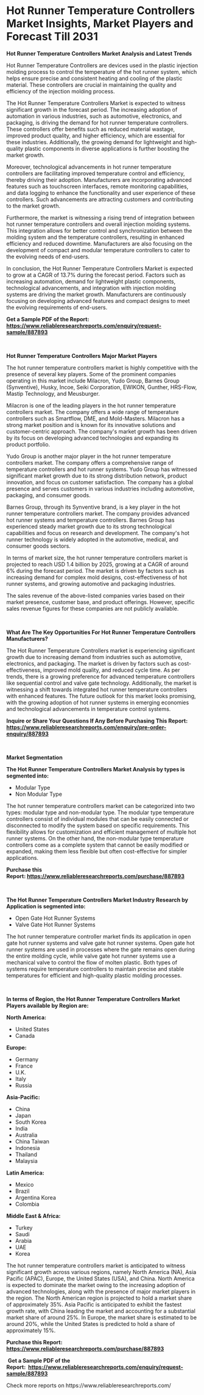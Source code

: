 <p><h1>Hot Runner Temperature Controllers Market Insights, Market Players and Forecast Till 2031</h1></p><p><strong>Hot Runner Temperature Controllers Market Analysis and Latest Trends</strong></p>
<p><p>Hot Runner Temperature Controllers are devices used in the plastic injection molding process to control the temperature of the hot runner system, which helps ensure precise and consistent heating and cooling of the plastic material. These controllers are crucial in maintaining the quality and efficiency of the injection molding process.</p><p>The Hot Runner Temperature Controllers Market is expected to witness significant growth in the forecast period. The increasing adoption of automation in various industries, such as automotive, electronics, and packaging, is driving the demand for hot runner temperature controllers. These controllers offer benefits such as reduced material wastage, improved product quality, and higher efficiency, which are essential for these industries. Additionally, the growing demand for lightweight and high-quality plastic components in diverse applications is further boosting the market growth.</p><p>Moreover, technological advancements in hot runner temperature controllers are facilitating improved temperature control and efficiency, thereby driving their adoption. Manufacturers are incorporating advanced features such as touchscreen interfaces, remote monitoring capabilities, and data logging to enhance the functionality and user experience of these controllers. Such advancements are attracting customers and contributing to the market growth.</p><p>Furthermore, the market is witnessing a rising trend of integration between hot runner temperature controllers and overall injection molding systems. This integration allows for better control and synchronization between the molding system and the temperature controllers, resulting in enhanced efficiency and reduced downtime. Manufacturers are also focusing on the development of compact and modular temperature controllers to cater to the evolving needs of end-users.</p><p>In conclusion, the Hot Runner Temperature Controllers Market is expected to grow at a CAGR of 13.7% during the forecast period. Factors such as increasing automation, demand for lightweight plastic components, technological advancements, and integration with injection molding systems are driving the market growth. Manufacturers are continuously focusing on developing advanced features and compact designs to meet the evolving requirements of end-users.</p></p>
<p><strong>Get a Sample PDF of the Report:&nbsp; <a href="https://www.reliableresearchreports.com/enquiry/request-sample/887893">https://www.reliableresearchreports.com/enquiry/request-sample/887893</a></strong></p>
<p>&nbsp;</p>
<p><strong>Hot Runner Temperature Controllers Major Market Players</strong></p>
<p><p>The hot runner temperature controllers market is highly competitive with the presence of several key players. Some of the prominent companies operating in this market include Milacron, Yudo Group, Barnes Group (Synventive), Husky, Incoe, Seiki Corporation, EWIKON, Gunther, HRS-Flow, Mastip Technology, and Meusburger.</p><p>Milacron is one of the leading players in the hot runner temperature controllers market. The company offers a wide range of temperature controllers such as Smartflow, DME, and Mold-Masters. Milacron has a strong market position and is known for its innovative solutions and customer-centric approach. The company's market growth has been driven by its focus on developing advanced technologies and expanding its product portfolio.</p><p>Yudo Group is another major player in the hot runner temperature controllers market. The company offers a comprehensive range of temperature controllers and hot runner systems. Yudo Group has witnessed significant market growth due to its strong distribution network, product innovation, and focus on customer satisfaction. The company has a global presence and serves customers in various industries including automotive, packaging, and consumer goods.</p><p>Barnes Group, through its Synventive brand, is a key player in the hot runner temperature controllers market. The company provides advanced hot runner systems and temperature controllers. Barnes Group has experienced steady market growth due to its strong technological capabilities and focus on research and development. The company's hot runner technology is widely adopted in the automotive, medical, and consumer goods sectors.</p><p>In terms of market size, the hot runner temperature controllers market is projected to reach USD 1.4 billion by 2025, growing at a CAGR of around 6% during the forecast period. The market is driven by factors such as increasing demand for complex mold designs, cost-effectiveness of hot runner systems, and growing automotive and packaging industries.</p><p>The sales revenue of the above-listed companies varies based on their market presence, customer base, and product offerings. However, specific sales revenue figures for these companies are not publicly available.</p></p>
<p>&nbsp;</p>
<p><strong>What Are The Key Opportunities For Hot Runner Temperature Controllers Manufacturers?</strong></p>
<p><p>The Hot Runner Temperature Controllers market is experiencing significant growth due to increasing demand from industries such as automotive, electronics, and packaging. The market is driven by factors such as cost-effectiveness, improved mold quality, and reduced cycle time. As per trends, there is a growing preference for advanced temperature controllers like sequential control and valve gate technology. Additionally, the market is witnessing a shift towards integrated hot runner temperature controllers with enhanced features. The future outlook for this market looks promising, with the growing adoption of hot runner systems in emerging economies and technological advancements in temperature control systems.</p></p>
<p><strong>Inquire or Share Your Questions If Any Before Purchasing This Report: <a href="https://www.reliableresearchreports.com/enquiry/pre-order-enquiry/887893">https://www.reliableresearchreports.com/enquiry/pre-order-enquiry/887893</a></strong></p>
<p>&nbsp;</p>
<p><strong>Market Segmentation</strong></p>
<p><strong>The Hot Runner Temperature Controllers Market Analysis by types is segmented into:</strong></p>
<p><ul><li>Modular Type</li><li>Non Modular Type</li></ul></p>
<p><p>The hot runner temperature controllers market can be categorized into two types: modular type and non-modular type. The modular type temperature controllers consist of individual modules that can be easily connected or disconnected to modify the system based on specific requirements. This flexibility allows for customization and efficient management of multiple hot runner systems. On the other hand, the non-modular type temperature controllers come as a complete system that cannot be easily modified or expanded, making them less flexible but often cost-effective for simpler applications.</p></p>
<p><strong>Purchase this Report:&nbsp;<a href="https://www.reliableresearchreports.com/purchase/887893">https://www.reliableresearchreports.com/purchase/887893</a></strong></p>
<p>&nbsp;</p>
<p><strong>The Hot Runner Temperature Controllers Market Industry Research by Application is segmented into:</strong></p>
<p><ul><li>Open Gate Hot Runner Systems</li><li>Valve Gate Hot Runner Systems</li></ul></p>
<p><p>The hot runner temperature controller market finds its application in open gate hot runner systems and valve gate hot runner systems. Open gate hot runner systems are used in processes where the gate remains open during the entire molding cycle, while valve gate hot runner systems use a mechanical valve to control the flow of molten plastic. Both types of systems require temperature controllers to maintain precise and stable temperatures for efficient and high-quality plastic molding processes.</p></p>
<p>&nbsp;</p>
<p><strong>In terms of Region, the Hot Runner Temperature Controllers Market Players available by Region are:</strong></p>
<p>
    <p> <strong> North America: </strong>
        <ul>
            <li>United States</li>
            <li>Canada</li>
        </ul>
        </p> 
    <p> <strong> Europe: </strong>
        <ul>
            <li>Germany</li>
            <li>France</li>
            <li>U.K.</li>
            <li>Italy</li>
            <li>Russia</li>
        </ul>
        </p> 
    <p> <strong> Asia-Pacific: </strong>
        <ul>
            <li>China</li>
            <li>Japan</li>
            <li>South Korea</li>
            <li>India</li>
            <li>Australia</li>
            <li>China Taiwan</li>
            <li>Indonesia</li>
            <li>Thailand</li>
            <li>Malaysia</li>
        </ul>
        </p> 
    <p> <strong> Latin America: </strong>
        <ul>
            <li>Mexico</li>
            <li>Brazil</li>
            <li>Argentina Korea</li>
            <li>Colombia</li>
        </ul>
        </p> 
    <p> <strong> Middle East & Africa: </strong>
        <ul>
            <li>Turkey</li>
            <li>Saudi</li>
            <li>Arabia</li>
            <li>UAE</li>
            <li>Korea</li>
        </ul>
    </p>
    </p>
<p><p>The hot runner temperature controllers market is anticipated to witness significant growth across various regions, namely North America (NA), Asia Pacific (APAC), Europe, the United States (USA), and China. North America is expected to dominate the market owing to the increasing adoption of advanced technologies, along with the presence of major market players in the region. The North American region is projected to hold a market share of approximately 35%. Asia Pacific is anticipated to exhibit the fastest growth rate, with China leading the market and accounting for a substantial market share of around 25%. In Europe, the market share is estimated to be around 20%, while the United States is predicted to hold a share of approximately 15%.</p></p>
<p><strong>Purchase this Report: <a href="https://www.reliableresearchreports.com/purchase/887893">https://www.reliableresearchreports.com/purchase/887893</a></strong></p>
<p>&nbsp;<strong>Get a Sample PDF of the Report:&nbsp;&nbsp;<a href="https://www.reliableresearchreports.com/enquiry/request-sample/887893">https://www.reliableresearchreports.com/enquiry/request-sample/887893</a></strong></p>
<p><strong></strong></p>
<p>Check more reports on https://www.reliableresearchreports.com/</p>